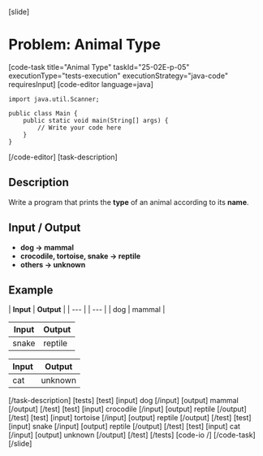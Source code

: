 [slide]
# Problem: Animal Type
[code-task title="Animal Type" taskId="25-02E-p-05" executionType="tests-execution" executionStrategy="java-code" requiresInput]
[code-editor language=java]
```
import java.util.Scanner;

public class Main {
    public static void main(String[] args) {
        // Write your code here
    }
}
```
[/code-editor]
[task-description]
## Description

Write a program that prints the **type** of an animal according to its **name**.

## Input / Output
- **dog -> mammal**
- **crocodile, tortoise, snake -> reptile**
- **others -> unknown**

## Example

| **Input** | **Output** |
| --- | | --- |
| dog | mammal |

| **Input** | **Output** |
| --- | --- |
| snake | reptile |

| **Input** | **Output** |
| --- | --- |
| cat | unknown |
[/task-description]
[tests]
[test]
[input]
dog
[/input]
[output]
mammal
[/output]
[/test]
[test]
[input]
crocodile
[/input]
[output]
reptile
[/output]
[/test]
[test]
[input]
tortoise
[/input]
[output]
reptile
[/output]
[/test]
[test]
[input]
snake
[/input]
[output]
reptile
[/output]
[/test]
[test]
[input]
cat
[/input]
[output]
unknown
[/output]
[/test]
[/tests]
[code-io /]
[/code-task]
[/slide]
